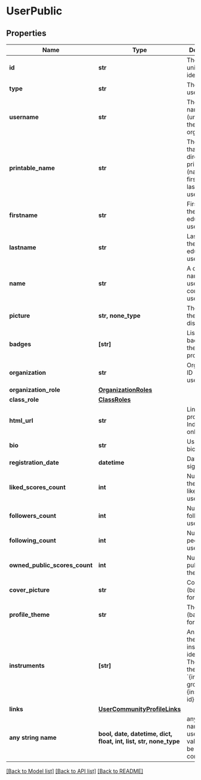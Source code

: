 # UserPublic


## Properties
Name | Type | Description | Notes
------------ | ------------- | ------------- | -------------
**id** | **str** | The user unique identifier | [optional] 
**type** | **str** | The type of user account | [optional] 
**username** | **str** | The user name (unique for the organization) | [optional] 
**printable_name** | **str** | The name that can be directly printed (name, firstname &amp; lastname, or username) | [optional] 
**firstname** | **str** | Firstname of the user (for education users) | [optional] 
**lastname** | **str** | Lastname of the user (for education users) | [optional] 
**name** | **str** | A displayable name for the user (for consumer users) | [optional] 
**picture** | **str, none_type** | The URL of the picture to display | [optional] 
**badges** | **[str]** | List of badges for the user profile | [optional] 
**organization** | **str** | Organization ID (for Edu users only) | [optional] 
**organization_role** | [**OrganizationRoles**](OrganizationRoles.md) |  | [optional] 
**class_role** | [**ClassRoles**](ClassRoles.md) |  | [optional] 
**html_url** | **str** | Link to user profile (for Indiv. users only) | [optional] 
**bio** | **str** | User&#39;s biography | [optional] 
**registration_date** | **datetime** | Date the user signed up | [optional] 
**liked_scores_count** | **int** | Number of the scores liked by the user | [optional] 
**followers_count** | **int** | Number of followers the user have | [optional] 
**following_count** | **int** | Number of people the user follow | [optional] 
**owned_public_scores_count** | **int** | Number of public scores the user have | [optional] 
**cover_picture** | **str** | Cover picture (backgroud) for the profile | [optional] 
**profile_theme** | **str** | Theme (background) for the profile | [optional] 
**instruments** | **[str]** | An array of the instrument identifiers. The format of the strings is &#x60;{instrument-group}.{instrument-id}&#x60;.  | [optional] 
**links** | [**UserCommunityProfileLinks**](UserCommunityProfileLinks.md) |  | [optional] 
**any string name** | **bool, date, datetime, dict, float, int, list, str, none_type** | any string name can be used but the value must be the correct type | [optional]

[[Back to Model list]](../README.md#documentation-for-models) [[Back to API list]](../README.md#documentation-for-api-endpoints) [[Back to README]](../README.md)


